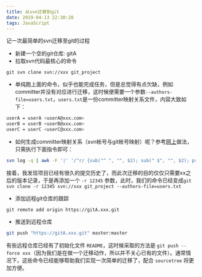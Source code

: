 ```yaml
---
title: 从svn迁移到git
date: 2019-04-13 22:30:28
tags: JavaScript
---
```


记一次最简单的svn迁移至git的过程

<!-- more -->

- 新建一个空的git仓库: gitA
- 拉取svn代码最核心的命令

`git svn clone svn://xxx git_project`

- 单纯跑上面的命令，似乎也能完成任务，但是总觉得有点欠缺，例如committer并没有对应进行迁移，这时候便需要一个参数`--authors-file=users.txt`，`users.txt`是一份committer映射关系文件，内容大致如下：

```bash
userA = userA <userA@xxx.com>
userB = userB <userB@xxx.com>
userC = userC <userC@xxx.com>
```

- 如何生成committer映射关系（svn帐号与git帐号映射）呢？参考[网上](https://segmentfault.com/a/1190000014713162)做法，只需执行下面指令即可：

```bash
svn log -q | awk -F '|' '/^r/ {sub("^ ", "", $2); sub(" $", "", $2); print $2" = "$2" <"$2">"}' | sort -u > users.txt
```

接着，我发现项目已经有很久的提交历史了，而此次迁移的目的仅仅只需要xx之后的版本记录，于是再添加一个 `-r 12345`   参数，此时，我们的命令已经变成`git svn clone -r 12345 svn://xxx git_project --authors-file=users.txt`

- 添加远程git仓库的跟踪

```
git remote add origin https://gitA.xxx.git
```

- 推送到远程仓库

```bash
git push "https://gitA.xxx.git" master:master
```

有些远程仓库已经有了初始化文件 `README`，这时候采取的方法是 `git push --force xxx`（因为我们是在做一个迁移动作，所以并不关心已有的文件）。通常情况下，这些命令已经能够帮助我们实现一次简单的迁移了，配合 `sourcetree` 将更加方便。
